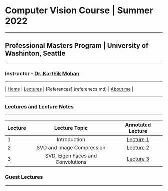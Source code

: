 # Computer Vision Course | Summer 2022 

***
 
## Professional Masters Program | University of Washinton, Seattle 

***


### Instructor - [Dr. Karthik Mohan](https://www.ece.uw.edu/people/karthik-mohan/)

***

| [Home](index.md)  | [Lectures](lectures.md)  | [References] (referenecs.md)  | [About me](karthik.md) |


***


### Lectures and Lecture Notes

***

| Lecture | Lecture Topic | Annotated Lecture |
| :--- | :----: | :---: |
| 1 | Introduction | [Lecture 1](Lectures/Lecture_1_annotated.pdf) |
| 2 | SVD and Image Compression | [Lecture 2](Lectures/Lecture_2_annotated.pdf) |
| 3 | SVD, Eigen Faces and Convolutions | [Lecture 3](Lectures/Lecture_3_annotated.pdf) |



### Guest Lectures

*** 






